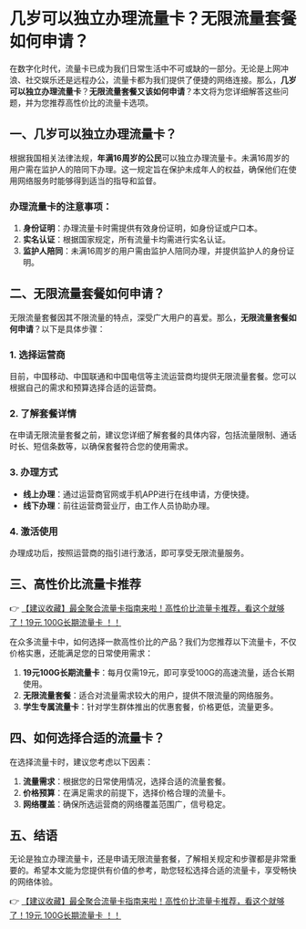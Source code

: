 # 几岁可以独立办理流量卡？无限流量套餐如何申请？

在数字化时代，流量卡已成为我们日常生活中不可或缺的一部分。无论是上网冲浪、社交娱乐还是远程办公，流量卡都为我们提供了便捷的网络连接。那么，**几岁可以独立办理流量卡**？**无限流量套餐又该如何申请**？本文将为您详细解答这些问题，并为您推荐高性价比的流量卡选项。

## 一、几岁可以独立办理流量卡？

根据我国相关法律法规，**年满16周岁的公民**可以独立办理流量卡。未满16周岁的用户需在监护人的陪同下办理。这一规定旨在保护未成年人的权益，确保他们在使用网络服务时能够得到适当的指导和监督。

### 办理流量卡的注意事项：
1. **身份证明**：办理流量卡时需提供有效身份证明，如身份证或户口本。
2. **实名认证**：根据国家规定，所有流量卡均需进行实名认证。
3. **监护人陪同**：未满16周岁的用户需由监护人陪同办理，并提供监护人的身份证明。

## 二、无限流量套餐如何申请？

无限流量套餐因其不限流量的特点，深受广大用户的喜爱。那么，**无限流量套餐如何申请**？以下是具体步骤：

### 1. 选择运营商
目前，中国移动、中国联通和中国电信等主流运营商均提供无限流量套餐。您可以根据自己的需求和预算选择合适的运营商。

### 2. 了解套餐详情
在申请无限流量套餐之前，建议您详细了解套餐的具体内容，包括流量限制、通话时长、短信条数等，以确保套餐符合您的使用需求。

### 3. 办理方式
- **线上办理**：通过运营商官网或手机APP进行在线申请，方便快捷。
- **线下办理**：前往运营商营业厅，由工作人员协助办理。

### 4. 激活使用
办理成功后，按照运营商的指引进行激活，即可享受无限流量服务。

## 三、高性价比流量卡推荐

👉 [【建议收藏】最全聚合流量卡指南来啦！高性价比流量卡推荐，看这个就够了！19元 100G长期流量卡 ！！](https://bit.ly/Liuliangka)

在众多流量卡中，如何选择一款高性价比的产品？我们为您推荐以下流量卡，不仅价格实惠，还能满足您的日常使用需求：

1. **19元100G长期流量卡**：每月仅需19元，即可享受100G的高速流量，适合长期使用。
2. **无限流量套餐**：适合对流量需求较大的用户，提供不限流量的网络服务。
3. **学生专属流量卡**：针对学生群体推出的优惠套餐，价格更低，流量更多。

## 四、如何选择合适的流量卡？

在选择流量卡时，建议您考虑以下因素：

1. **流量需求**：根据您的日常使用情况，选择合适的流量套餐。
2. **价格预算**：在满足需求的前提下，选择价格合理的流量卡。
3. **网络覆盖**：确保所选运营商的网络覆盖范围广，信号稳定。

## 五、结语

无论是独立办理流量卡，还是申请无限流量套餐，了解相关规定和步骤都是非常重要的。希望本文能为您提供有价值的参考，助您轻松选择合适的流量卡，享受畅快的网络体验。

👉 [【建议收藏】最全聚合流量卡指南来啦！高性价比流量卡推荐，看这个就够了！19元 100G长期流量卡 ！！](https://bit.ly/Liuliangka)